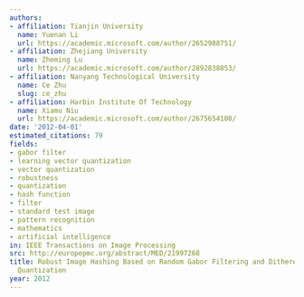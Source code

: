 ```yaml
---
authors:
- affiliation: Tianjin University
  name: Yuenan Li
  url: https://academic.microsoft.com/author/2652988751/
- affiliation: Zhejiang University
  name: Zheming Lu
  url: https://academic.microsoft.com/author/2892838853/
- affiliation: Nanyang Technological University
  name: Ce Zhu
  slug: ce_zhu
- affiliation: Harbin Institute Of Technology
  name: Xiamu Niu
  url: https://academic.microsoft.com/author/2675654108/
date: '2012-04-01'
estimated_citations: 79
fields:
- gabor filter
- learning vector quantization
- vector quantization
- robustness
- quantization
- hash function
- filter
- standard test image
- pattern recognition
- mathematics
- artificial intelligence
in: IEEE Transactions on Image Processing
src: http://europepmc.org/abstract/MED/21997268
title: Robust Image Hashing Based on Random Gabor Filtering and Dithered Lattice Vector
  Quantization
year: 2012
---
```

